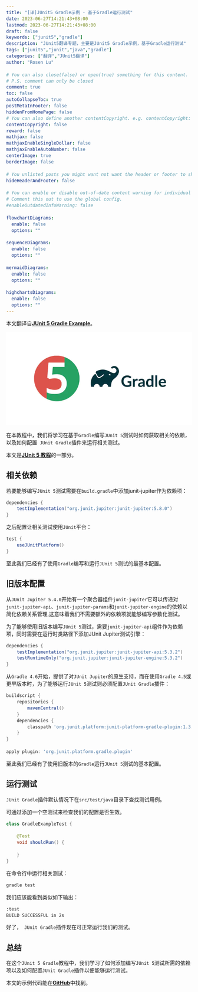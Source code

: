 ```yaml
---
title: "[译]JUnit5 Gradle示例 - 基于Gradle运行测试"
date: 2023-06-27T14:21:43+08:00
lastmod: 2023-06-27T14:21:43+08:00
draft: false
keywords: ["junit5","gradle"]
description: "JUnit5翻译专题，主要是JUnit5 Gradle示例，基于Gradle运行测试"
tags: ["junit5","junit","java","gradle"]
categories: ["翻译","JUnit5翻译"]
author: "Rosen Lu"

# You can also close(false) or open(true) something for this content.
# P.S. comment can only be closed
comment: true
toc: false
autoCollapseToc: true
postMetaInFooter: false
hiddenFromHomePage: false
# You can also define another contentCopyright. e.g. contentCopyright: "This is another copyright."
contentCopyright: false
reward: false
mathjax: false
mathjaxEnableSingleDollar: false
mathjaxEnableAutoNumber: false
centerImage: true
borderImage: false

# You unlisted posts you might want not want the header or footer to show
hideHeaderAndFooter: false

# You can enable or disable out-of-date content warning for individual post.
# Comment this out to use the global config.
#enableOutdatedInfoWarning: false

flowchartDiagrams:
  enable: false
  options: ""

sequenceDiagrams: 
  enable: false
  options: ""

mermaidDiagrams: 
  enable: false
  options: ""

highchartsDiagrams: 
  enable: false
  options: ""
---
```


本文翻译自[**JUnit 5 Gradle Example**](https://www.arhohuttunen.com/junit-5-gradle-example/)。

<!--more-->

![JUnit 5 Maven](/blog_img/translate/junit5/junit-5-gradle-example/junit-5-gradle.webp "JUnit 5 Maven") 

在本教程中，我们将学习在基于`Gradle`编写`JUnit 5`测试时如何获取相关的依赖，以及如何配置` JUnit Gradle`插件来运行相关测试。

本文是[**JUnit 5 教程**](https://www.arhohuttunen.com/junit-5-tutorial/)的一部分。

## 相关依赖

若要能够编写`JUnit 5`测试需要在`build.gradle`中添加junit-jupiter作为依赖项：

```groovy
dependencies {
    testImplementation("org.junit.jupiter:junit-jupiter:5.8.0")
}
```

之后配置让相关测试使用`JUnit`平台：

```groovy
test {
    useJUnitPlatform()
}
```

至此我们已经有了使用`Gradle`编写和运行`JUnit 5`测试的最基本配置。

## 旧版本配置

从`JUnit Jupiter 5.4.0`开始有一个聚合器组件`junit-jupiter`它可以传递对`junit-jupiter-api`、`junit-jupiter-params`和`junit-jupiter-engine`的依赖以简化依赖关系管理,这意味着我们不需要额外的依赖项就能够编写参数化测试。

为了能够使用旧版本编写`JUnit 5`测试，需要`junit-jupiter-api`组件作为依赖项，同时需要在运行时类路径下添加JUnit Jupiter测试引擎：

```groovy
dependencies {
    testImplementation("org.junit.jupiter:junit-jupiter-api:5.3.2")
    testRuntimeOnly("org.junit.jupiter:junit-jupiter-engine:5.3.2")    
}
```

从`Gradle 4.6`开始，提供了对`JUnit Jupiter`的原生支持，而在使用`Gradle 4.5`或更早版本时，为了能够运行`JUnit 5`测试则必须配置`JUnit Gradle`插件：

```groovy
buildscript {
    repositories {
        mavenCentral()
    }
    dependencies {
        classpath 'org.junit.platform:junit-platform-gradle-plugin:1.3.2'
    }
}

apply plugin: 'org.junit.platform.gradle.plugin'
```

至此我们已经有了使用旧版本的`Gradle`运行`JUnit 5`测试的基本配置。

## 运行测试

`JUnit Gradle`插件默认情况下在`src/test/java`目录下查找测试用例。

可通过添加一个空测试来检查我们的配置是否生效。

```java
class GradleExampleTest {

    @Test
    void shouldRun() {

    }
}
```

在命令行中运行相关测试：

```bash
gradle test
```

我们应该能看到类似如下输出：

```bash
:test
BUILD SUCCESSFUL in 2s
```

好了，` JUnit Gradle`插件现在可正常运行我们的测试。

## 总结

在这个`JUnit 5 Gradle`教程中，我们学习了如何添加编写`JUnit 5`测试所需的依赖项以及如何配置`JUnit Gradle`插件以便能够运行测试。

本文的示例代码能在[**GitHub**](https://github.com/arhohuttunen/junit5-examples/tree/main/junit5-gradle)中找到。
